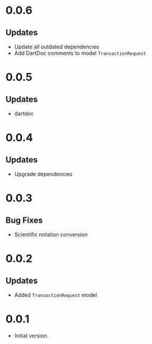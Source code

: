 # 0.0.6

## Updates

- Update all outdated dependencies
- Add DartDoc comments to model `TransactionRequest`

# 0.0.5

## Updates

- dartdoc

# 0.0.4

## Updates

- Upgrade dependencies

# 0.0.3

## Bug Fixes

- Scientific notation conversion

# 0.0.2

## Updates

- Added `TransactionRequest` model

# 0.0.1

- Initial version.
